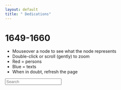 ```yaml
---
layout: default
title: " Dedications"
---
```


# 1649-1660
- Mouseover a node to see what the node represents
- Double-click or scroll (gently) to zoom
- Red = persons
- Blue = texts
- When in doubt, refresh the page

<input type="text" id="search" placeholder='Search' onchange='javascript:handleOnChange();'/>
<div id="network"></div>

<script src="http://d3js.org/d3.v3.min.js"></script>
<script src='http://code.jquery.com/jquery-1.11.1.min.js'></script>
<script src='1649-1660.js'></script>
